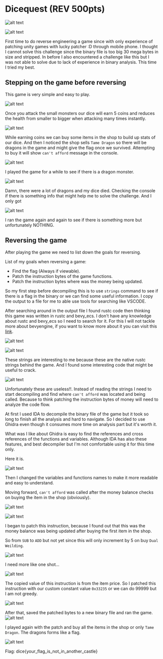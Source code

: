 # Dicequest (REV 500pts)

![alt text](images/image.png)

![alt text](images/image-1.png)

First time to do reverse engineering a game since with only experience of patching unity games with lucky patcher :D through mobile phone. I thought I cannot solve this challenge since the binary file is too big 30 mega bytes in size and stripped. In before I also encountered a challenge like this but I was not able to solve due to lack of experience in  binary analysis. This time I tried my best.

## Stepping on the game before reversing

This game is very simple and easy to play.

![alt text](images/image-3.png)

Once you attack the small monsters our dice will earn 5 coins and reduces the health from smaller to bigger when attacking many times instantly. 

![alt text](images/image-4.png)

While earning coins we can buy some items in the shop to build up stats of our dice. And then I noticed the shop sells `Tame Dragon` so there will be dragons in the game and might give the flag once we survived. Attempting to buy it will show `can't afford` message in the console.

![alt text](images/image-5.png)

I played the game for a while to see if there is a dragon monster.

![alt text](images/image-7.png)

Damn, there were a lot of dragons and my dice died. Checking the console if there is something info that might help me to solve the challenge. And I only got 

![alt text](images/image-6.png)

I ran the game again and again to see if there is something more but unfortunately NOTHING.

## Reversing the game

After playing the game we need to list down the goals for reversing.

List of my goals when reversing a game:
- Find the flag (Always if viewable).
- Patch the instruction bytes of the game functions.
- Patch the instruction bytes where was the money being updated.

So my first step before decompiling this is to use `strings` command to see if there is a flag in the binary or we can find some useful information. I copy the output to a file for me to able use tools for searching like VSCODE.

After searching around in the output file I found rustc code then thinking this game was written in rustc and bevy_ecs. I don't have any knowledge about rustc and bevy_ecs so I need to search for it. For this I will not tackle more about bevyengine, if you want to know more about it you can visit this [link](https://bevyengine.org/).

![alt text](images/image-8.png)

![alt text](images/image-10.png)

These strings are interesting to me because these are the native rustc strings behind the game. And I found some interesting code that might be useful to crack.

![alt text](images/image-9.png)

Unfortunately these are useless!!. Instead of reading the strings I need to start decompiling and find where `can't afford` was located and being called. Because to think patching the instruction bytes of money will need to analyze the code flow.

At first I used IDA to decompile the binary file of the game but it took so long to finish all the analysis and hard to navigate. So I decided to use Ghidra even though it consumes more time on analysis part but it's worth it.

What was I like about Ghidra is easy to find the references and cross references of the functions and variables. Although IDA has also these features, and best decompiler but I'm not comfortable using it for this time only.

Here it is.

![alt text](images/image-11.png)

Then I changed the variables and functions names to make it more readable and easy to understand.

Moving forward, `can't afford` was called after the money balance checks on buying the item in the shop (obviously). 

![alt text](images/image-12.png)

![alt text](images/image-15.png)

I began to patch this instruction, because I found out that this was the money balance was being updated after buying the first item in the shop.

So from `SUB` to `ADD` but not yet since this will only increment by 5 on buy `Dual Weilding`. 

![alt text](images/image-14.png)

I need more like one shot...

![alt text](images/image-16.png)

The copied value of this instruction is from the item price. So I patched this instruction with our custom constant value `0x33235` or we can do 99999 but I am not greedy.

![alt text](images/image-17.png)

After that, saved the patched bytes to a new binary file and ran the game. ![alt text](images/image-18.png)

I played again with the patch and buy all the items in the shop or only `Tame Dragon`. The dragons forms like a flag.

![alt text](images/image-19.png)

Flag: dice{your_flag_is_not_in_another_castle}